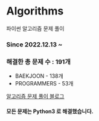 # Algorithms
파이썬 알고리즘 문제 풀이
### Since 2022.12.13 ~
### 해결한 총 문제 수 : 191개
- BAEKJOON - 138개
- PROGRAMMERS - 53개

[알고리즘 문제 풀이 블로그](https://monzheld.tistory.com/category/%E2%8C%A8%EF%B8%8F%20Algorithms)
#### 모든 문제는 Python3 로 해결했습니다.

